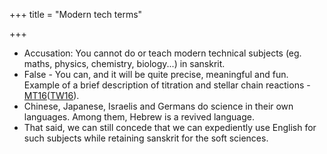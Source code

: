 +++
title = "Modern tech terms"

+++
- Accusation: You cannot do or teach modern technical subjects (eg. maths, physics, chemistry, biology...) in sanskrit.
- False - You can, and it will be quite precise, meaningful and fun. Example of a brief description of titration and stellar chain reactions - [MT16](https://manasataramgini.wordpress.com/2016/05/21/svabha%E1%B9%A3aya%E1%B9%83-sastriya-sik%E1%B9%A3a/)([TW16](https://twitter.com/agnimaan/status/769049896922013697)).
- Chinese, Japanese, Israelis and Germans do science in their own languages. Among them, Hebrew is a revived language.
- That said, we can still concede that we can expediently use English for such subjects while retaining sanskrit for the soft sciences.
